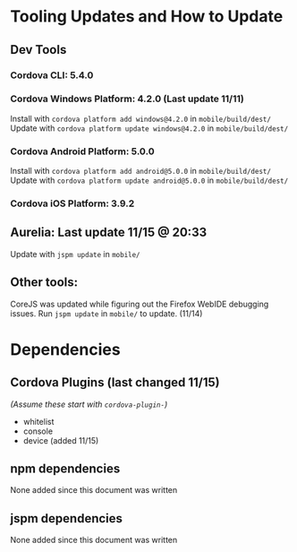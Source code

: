 # Tooling Updates and How to Update

## Dev Tools

### Cordova CLI: 5.4.0
### Cordova Windows Platform: 4.2.0 (Last update 11/11)
Install with `cordova platform add windows@4.2.0` in `mobile/build/dest/`
Update with `cordova platform update windows@4.2.0` in `mobile/build/dest/`
### Cordova Android Platform: 5.0.0
Install with `cordova platform add android@5.0.0` in `mobile/build/dest/`
Update with `cordova platform update android@5.0.0` in `mobile/build/dest/`
### Cordova iOS Platform: 3.9.2

## Aurelia: Last update 11/15 @ 20:33
Update with `jspm update` in `mobile/`

## Other tools:
CoreJS was updated while figuring out the Firefox WebIDE debugging issues.
Run `jspm update` in `mobile/` to update.
(11/14)

# Dependencies

## Cordova Plugins (last changed 11/15)
_(Assume these start with `cordova-plugin-`)_
* whitelist
* console
* device (added 11/15)

## npm dependencies
None added since this document was written

## jspm dependencies
None added since this document was written

